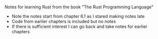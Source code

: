Notes for learning Rust from the book "The Rust Programming Language"

* Note the notes start from chapter 6.1 as I stared making notes late
* Code from earlier chapters is included but no notes
* If there is sufficient interest I can go back and take notes for earlier chapters